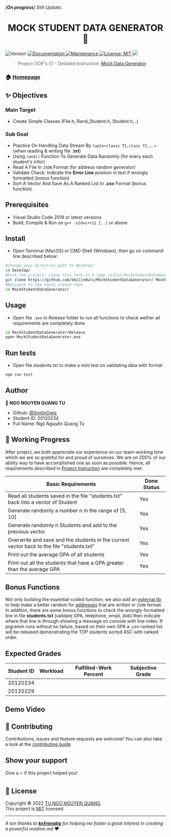 *[**On progress**] Still Update..*

<h1 align="center">MOCK STUDENT DATA GENERATOR 👋</h1>
<p>
  <img alt="Version" src="https://img.shields.io/badge/version-v1.0.0-blue.svg?cacheSeconds=2592000" />
  <a href="https://github.com/SmilinOwls/MockStudentDataGenerator#readme" target="_blank">
    <img alt="Documentation" src="https://img.shields.io/badge/documentation-yes-brightgreen.svg" />
  </a>
  <a href="https://github.com/kefranabg/readme-md-generator/graphs/commit-activity" target="_blank">
    <img alt="Maintenance" src="https://img.shields.io/badge/Maintained%3F-yes-green.svg" />
  </a>
  <a href="https://github.com/SmilinOwls/MockStudentDataGenerator/blob/master/LICENSE" target="_blank">
    <img alt="License: MIT" src="https://img.shields.io/badge/license-MIT-green" />
  </a>
  <a href="https://visualstudio.microsoft.com/downloads/">
    <img alth="IDE: Visual Studio Code 2019" src = "https://img.shields.io/badge/IDE-VS%20Code%202019-ff69b4"/>  
  </a>
</p>

> Project OOP's 01 - Detailed Instruction: [Mock Data Generator](https://tdquang7.notion.site/Project-Mock-data-generator-1-7c70a1a81b724049bd82ede839e2ff24) 

### 🏠 [Homepage](https://github.com/SmilinOwls/MockStudentDataGenerator#readme)

## ✨ Objectives
   ### Main Target 
   - Create Simple Classes (File.h, Rand_Student.h, Student.h,..)
   ### Sub Goal
   - Practice On Handling Data Stream By `tuple<classs T1,class T2,..>` (when reading & writing file **.txt**)
   - Using `rand()` Function To Generate Data Randomly (for every each student's infor)
   - Read A File In `JSON` Format (for address random generator)
   - Validate Check: Indicate the **Error Line** position in text if wrongly formatted (bonus function)
   - Sort A Vector And Save As A Ranked List In **.csv** Format (bonus function)

## Prerequisites
- Visual Studio Code 2019 or latest versions
- Build, Compile & Run on `g++ -std=c++11 [..]` or above

## Install

- Open Terminal (MacOS) or CMD Shell (Windows), then go on command line described below:
```sh
#Change your direction path to Desktop/ 
cd Desktop/
#Fork the project, clone this fork in a repo called MockStudentDataGenerator
git clone https://github.com/SmilinOwls/MockStudentDataGenerator/ MockStudentDataGenerator
#Navigate to the newly cloned repo
cd MockStudentDataGenerator/
```

## Usage
- Open file `.exe` in *Release* folder to run all functions to check wether all requirements are completely done
```sh
cd MockStudentDataGenerator/Release
open MockStudentDataGenerator.exe
```

## Run tests
- Open file *students.txt* to make a mini test on validating data with format
```sh
npm run test
```

## Author

👤 **NGO NGUYEN QUANG TU**

* Github: [@SmilinOwls](https://github.com/SmilinOwls "SmilinOwls")
* Student ID: 20120234
* Full Name: Ngô Nguyễn Quang Tú

## 📅 Working Progress
After project, we both appreciate our experience on our team-working time which we are so grateful for and proud of ourselves. We are on 200% of our ability way to have accomplished one as soon as possible. Hence, all requirements described in [Project Instruction](https://tdquang7.notion.site/Project-Mock-data-generator-1-7c70a1a81b724049bd82ede839e2ff24) are completely met.

|Basic Requirements|Done Status|
|------------------|-----------|
|Read all students saved in the file "students.txt" back into a vector of Student|Yes|
|Generate randomly a number n in the range of [5, 10]|Yes|
|Generate randomly n Students and add to the previous vector|Yes|
|Overwrite and save and the students in the current vector back to the file "students.txt"|Yes|
|Print out the average GPA of all students|Yes|
|Print out all the students that have a GPA greater than the average GPA|Yes|

## Bonus Functions
 Not only building the essential-coded function, we also add an [external lib]( https://github.com/SmilinOwls/MockStudentDataGenerator/blob/master/MockStudentDataGenerator/json.hpp "nlogmann/json.hpp") to help make a better random for [addresses](https://github.com/SmilinOwls/MockStudentDataGenerator/blob/master/MockStudentDataGenerator/address.json "address") that are written in `JSON` format. In addition, there are some bonus functions to check the wrongly-formatted line in file **students.txt** (validate GPA, telephone, email, dob) then indicate where that line is through showing a message on console with line index. If prgramm runs without no failure, based on their own GPA a <i> .csv </i> ranked list will be released demonstrating the TOP students sorted ASC with ranked order. 

## Expected Grades
|Student ID| Workload |  Fulfilled-Work Percent | Subjective Grade |
|----------|----------|-------------------------|------------------|
|20120234  |          |                         |                  |
|20120229  |          |                         |                  |

## Demo Video 

## 🤝 Contributing
Contributions, issues and feature requests are welcome! You can also take a look at the [contributing guide](https://github.com/SmilinOwls/MockStudentDataGenerator/blob/master/CONTRIBUTING.md)

## Show your support

Give a ⭐️ if this project helped you!

## 📝 License

Copyright © 2022 [TU NGO NGUYEN QUANG](https://github.com/SmilinOwls).<br />
This project is [MIT](https://github.com/SmilinOwls/MockStudentDataGenerator/blob/master/LICENSE) licensed.

***
_A ton thanks to [**kefranabg**](https://github.com/kefranabg) for helping me foster a great interest in creating a powerful readme.md ❤️_
